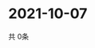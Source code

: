 # 2021-10-07
  共 0条

  <!-- BEGIN -->
  <!-- 最后更新时间Thu Oct 07 2021 00:16:12 GMT+0000 (Coordinated Universal Time) -->
  
  <!-- END -->
  
  